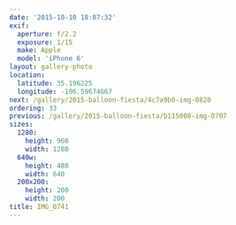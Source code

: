 ```yaml
---
date: '2015-10-10 18:07:32'
exif:
  aperture: f/2.2
  exposure: 1/15
  make: Apple
  model: 'iPhone 6'
layout: gallery-photo
location:
  latitude: 35.196225
  longitude: -106.59674667
next: /gallery/2015-balloon-fiesta/4c7a9b0-img-0820
ordering: 33
previous: /gallery/2015-balloon-fiesta/b115008-img-0707
sizes:
  1280:
    height: 960
    width: 1280
  640w:
    height: 480
    width: 640
  200x200:
    height: 200
    width: 200
title: IMG_0741
---
```

